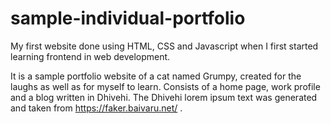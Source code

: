 # sample-individual-portfolio
My first website done using HTML, CSS and Javascript when I first started learning frontend in web development.

It is a sample portfolio website of a cat named Grumpy, created for the laughs as well as for myself to learn.
Consists of a home page, work profile and a blog written in Dhivehi. The Dhivehi lorem ipsum text was generated and taken from https://faker.baivaru.net/ .
